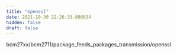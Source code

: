```yaml
---
title: "openssl"
date: 2021-10-30 22:26:33.086634
hidden: false
draft: false
---
```


bcm27xx/bcm2711/package_feeds_packages_transmission/openssl

